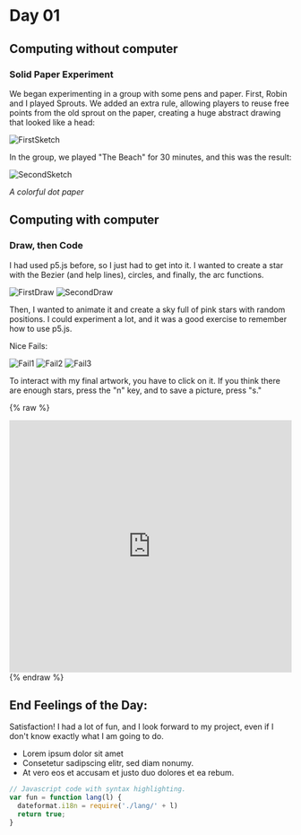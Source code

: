 # Day 01

## Computing without computer

### Solid Paper Experiment

We began experimenting in a group with some pens and paper. First, Robin and I played Sprouts. We added an extra rule, allowing players to reuse free points from the old sprout on the paper, creating a huge abstract drawing that looked like a head:

 ![FirstSketch](content/day01/Sprout.webp)

In the group, we played "The Beach" for 30 minutes, and this was the result:

 ![SecondSketch](content/day01/theBeach.webp)

*A colorful dot paper*

## Computing with computer

### Draw, then Code

I had used p5.js before, so I just had to get into it. I wanted to create a star with the Bezier (and help lines), circles, and finally, the arc functions.

 ![FirstDraw](/content/day01/sketch1.png)
 ![SecondDraw](/content/day01/sketch2.png)

Then, I wanted to animate it and create a sky full of pink stars with random positions. I could experiment a lot, and it was a good exercise to remember how to use p5.js.

Nice Fails:

 ![Fail1](content/day01/Postkarte.jpg)
 ![Fail2](content/day01/Star.webp)
 ![Fail3](content/day01/Star7.jpg)

To interact with my final artwork, you have to click on it. If you think there are enough stars, press the "n" key, and to save a picture, press "s."

{% raw %}
<iframe src="https://editor.p5js.org/PerlaH/full/y8b-ywLwn" width="100%" height="450" frameborder="no"></iframe>
{% endraw %}


## End Feelings of the Day:

Satisfaction! I had a lot of fun, and I look forward to my project, even if I don't know exactly what I am going to do.


* Lorem ipsum dolor sit amet
* Consetetur sadipscing elitr, sed diam nonumy.
* At vero eos et accusam et justo duo dolores et ea rebum. 


```js
// Javascript code with syntax highlighting.
var fun = function lang(l) {
  dateformat.i18n = require('./lang/' + l)
  return true;
}
```